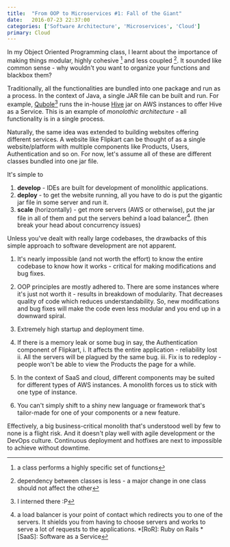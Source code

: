 ```yaml
---
title:  "From OOP to Microservices #1: Fall of the Giant"
date:   2016-07-23 22:37:00
categories: ['Software Architecture', 'Microservices', 'Cloud']
primary: Cloud
---
```


In my Object Oriented Programming class, I learnt about the importance of making things modular, highly cohesive [^1] and less coupled [^2]. It sounded like common sense - why wouldn't you want to organize your functions and blackbox them? 

Traditionally, all the functionalities are bundled into one package and run as a process. In the context of Java, a single JAR file can be built and run. For example, [Qubole](https://www.qubole.com/)[^3] runs the in-house [Hive](https://en.wikipedia.org/wiki/Apache_Hive) jar on AWS instances to offer Hive as a Service. This is an example of _monolothic architecture_ - all functionality is in a single process.

Naturally, the same idea was extended to building websites offering different services. A website like Flipkart can be thought of as a single website/platform with multiple components like Products, Users, Authentication and so on. For now, let's assume all of these are different classes bundled into one jar file.

It's simple to

1. **develop** - IDEs are built for development of monolithic applications.
2. **deploy** - to get the website running, all you have to do is put the gigantic jar file in some server and run it.
3. **scale** (horizontally) - get more servers (AWS or otherwise), put the jar file in all of them and put the servers behind a load balancer[^4]. (then break your head about concurrency issues)

Unless you've dealt with really large codebases, the drawbacks of this simple approach to software development are not apparent. 

1. It's nearly impossible (and not worth the effort) to know the entire codebase to know how it works - critical for making modifications and bug fixes.

2. OOP principles are mostly adhered to. There are some instances where it's just not worth it - results in breakdown of modularity. That decreases quality of code which reduces understandability. So, new modifications and bug fixes will make the code even less modular and you end up in a downward spiral.

3. Extremely high startup and deployment time.
4. If there is a memory leak or some bug in say, the Authentication component of Flipkart,
	i. It affects the entire application - reliability lost
	ii. All the servers will be plagued by the same bug.
	iii. Fix is to redeploy - people won't be able to view the Products the page for a while.
5. In the context of SaaS and cloud, different components may be suited for different types of AWS instances. A monolith forces us to stick with one type of instance.
6. You can't simply shift to a shiny new language or framework that's tailor-made for one of your components or a new feature.

Effectively, a big business-critical monolith that's understood well by few to none is a flight risk. And it doesn't play well with agile development or the DevOps culture. Continuous deployment and hotfixes are next to impossible to achieve without downtime. 

[^1]: a class performs a highly specific set of functions
[^2]: dependency between classes is less - a major change in one class should not affect the other
[^3]: I interned there :P
[^4]: a load balancer is your point of contact which redirects you to one of the servers. It shields you from having to choose servers and works to serve a lot of requests to the applications. 
*[RoR]: Ruby on Rails
*[SaaS]: Software as a Service